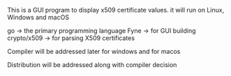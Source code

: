 
This is a GUI program to display x509 certificate values. it will run on Linux, Windows and macOS

go -> the primary programming language
Fyne -> for GUI building
crypto/x509 -> for parsing X509 certificates


Compiler will be addressed later for windows and for macos

Distribution will be addressed along with compiler decision


